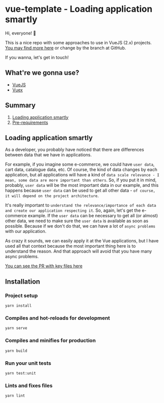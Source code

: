 # vue-template - Loading application smartly

Hi, everyone! 👋

This is a nice repo with some approaches to use in VueJS (2.x) projects. [You may find more here](https://github.com/open-ish/vue2-template) or change by the branch at GitHub.

If you wanna, let's get in touch!

## What're we gonna use?

- [VueJS](https://vuejs.org/)
- [Vuex](https://vuex.vuejs.org/)

## Summary

1. [Loading application smartly](#Loading-application-smartly)
2. [Pre-requirements](#Installation)

## Loading application smartly

As a developer, you probably have noticed that there are differences between data that we have in applications.

For example, if you imagine some e-commerce, we could have `user data`, cart data, catalogue data, etc. Of course, the kind of data changes by each application, but all applications will have a kind of `data scale relevance - I mean, some data are more important than others`. So, if you put it in mind, probably, `user data` will be the most important data in our example, and this happens because `user data` can be used to get all other data - `of course, it will depend on the project architecture`.

It's really important to `understand the relevance/importance of each data and create our application respecting it`. So, again, let's get the e-commerce example. If the `user data` can be necessary to get all (or almost) other data, we need to make sure the `user data` is available as soon as possible. Because if we don't do that, we can have a lot of `async problems` with our application.

As crazy it sounds, we can easily apply it at the Vue applications, but I have used all that context because the most important thing here is to understand the reason. And that approach will avoid that you have many async problems.

[You can see the PR with key files here](https://github.com/open-ish/vue2-template/pull/2)

## Installation

### Project setup

```
yarn install
```

### Compiles and hot-reloads for development

```
yarn serve
```

### Compiles and minifies for production

```
yarn build
```

### Run your unit tests

```
yarn test:unit
```

### Lints and fixes files

```
yarn lint
```
